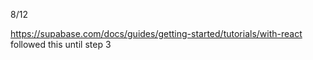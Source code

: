 8/12

https://supabase.com/docs/guides/getting-started/tutorials/with-react
followed this until step 3
